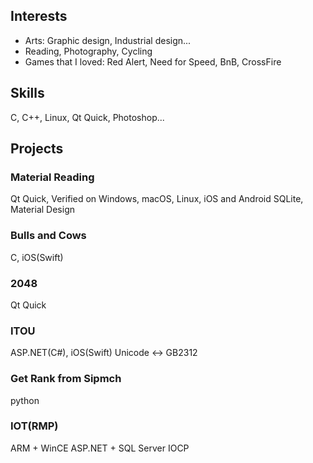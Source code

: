 ## Interests
- Arts: Graphic design, Industrial design...
- Reading, Photography, Cycling
- Games that I loved: Red Alert, Need for Speed, BnB, CrossFire

## Skills
C, C++, Linux, Qt Quick, Photoshop...

## Projects
### Material Reading
Qt Quick, Verified on Windows, macOS, Linux, iOS and Android
SQLite, Material Design

### Bulls and Cows
C, iOS(Swift)

### 2048
Qt Quick

### ITOU
ASP.NET(C#), iOS(Swift)
Unicode <-> GB2312

### Get Rank from Sipmch
python

### IOT(RMP)
ARM + WinCE
ASP.NET + SQL Server
IOCP
